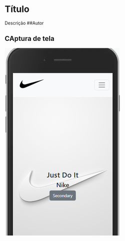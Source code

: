 # Título
Descrição
##Autor
## CAptura de tela
![img](https://github.com/Rente6/0410-revisao/blob/main/img/Capture.PNG)
